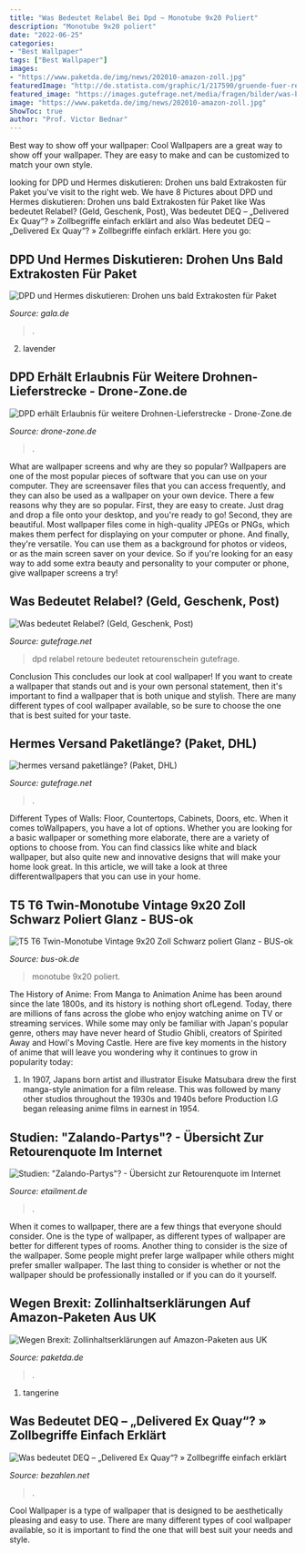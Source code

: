 ```yaml
---
title: "Was Bedeutet Relabel Bei Dpd ~ Monotube 9x20 Poliert"
description: "Monotube 9x20 poliert"
date: "2022-06-25"
categories:
- "Best Wallpaper"
tags: ["Best Wallpaper"]
images:
- "https://www.paketda.de/img/news/202010-amazon-zoll.jpg"
featuredImage: "http://de.statista.com/graphic/1/217590/gruende-fuer-retoure-im-internet-gekaufter-schuhe.jpg"
featured_image: "https://images.gutefrage.net/media/fragen/bilder/was-bedeutet-relabel/0_original.jpg?v=1532088469000"
image: "https://www.paketda.de/img/news/202010-amazon-zoll.jpg"
ShowToc: true
author: "Prof. Victor Bednar"
---
```



Best way to show off your wallpaper:
Cool Wallpapers are a great way to show off your wallpaper. They are easy to make and can be customized to match your own style.

	

		
looking for DPD und Hermes diskutieren: Drohen uns bald Extrakosten für Paket you've visit to the right web. We have 8 Pictures about DPD und Hermes diskutieren: Drohen uns bald Extrakosten für Paket like Was bedeutet Relabel? (Geld, Geschenk, Post), Was bedeutet DEQ – „Delivered Ex Quay“? » Zollbegriffe einfach erklärt and also Was bedeutet DEQ – „Delivered Ex Quay“? » Zollbegriffe einfach erklärt. Here you go:
		
    
## DPD Und Hermes Diskutieren: Drohen Uns Bald Extrakosten Für Paket

<img loading=lazy src="https://image.gala.de/22026104/uncropped-0-0/66418af72613e9015a7809e9390d1419/RM/dpd-paketbote.jpg" onerror="this.onerror=null;this.src='https://tse1.mm.bing.net/th?id=OIP.ksp4q7OvqwjNsKLE2cVEbgHaE6&amp;pid=15.1';" alt="DPD und Hermes diskutieren: Drohen uns bald Extrakosten für Paket">

_Source: gala.de_

>. 

	

2. lavender 

    
## DPD Erhält Erlaubnis Für Weitere Drohnen-Lieferstrecke - Drone-Zone.de

<img loading=lazy src="https://www.drone-zone.de/wp-content/uploads/2019/12/DPD-Drohnen-Paketsäule-Image-Source-DPD.jpg" onerror="this.onerror=null;this.src='https://tse2.mm.bing.net/th?id=OIP.pgtJXX_Q2ki5Jsly4Aqa0QHaFj&amp;pid=15.1';" alt="DPD erhält Erlaubnis für weitere Drohnen-Lieferstrecke - Drone-Zone.de">

_Source: drone-zone.de_

>. 

	

What are wallpaper screens and why are they so popular?
Wallpapers are one of the most popular pieces of software that you can use on your computer. They are screensaver files that you can access frequently, and they can also be used as a wallpaper on your own device. There a few reasons why they are so popular. First, they are easy to create. Just drag and drop a file onto your desktop, and you're ready to go! Second, they are beautiful. Most wallpaper files come in high-quality JPEGs or PNGs, which makes them perfect for displaying on your computer or phone. And finally, they're versatile. You can use them as a background for photos or videos, or as the main screen saver on your device. So if you're looking for an easy way to add some extra beauty and personality to your computer or phone, give wallpaper screens a try!

    
## Was Bedeutet Relabel? (Geld, Geschenk, Post)

<img loading=lazy src="https://images.gutefrage.net/media/fragen/bilder/was-bedeutet-relabel/0_original.jpg?v=1532088469000" onerror="this.onerror=null;this.src='https://tse4.mm.bing.net/th?id=OIP.GcqNZU5YMnuNF9-EfCJJTwHaHa&amp;pid=15.1';" alt="Was bedeutet Relabel? (Geld, Geschenk, Post)">

_Source: gutefrage.net_

>dpd relabel retoure bedeutet retourenschein gutefrage. 

	

Conclusion
This concludes our look at cool wallpaper! If you want to create a wallpaper that stands out and is your own personal statement, then it's important to find a wallpaper that is both unique and stylish. There are many different types of cool wallpaper available, so be sure to choose the one that is best suited for your taste.

    
## Hermes Versand Paketlänge? (Paket, DHL)

<img loading=lazy src="https://images.gutefrage.net/media/fragen-antworten/bilder/361923499/2_big.png?v=1596481784167" onerror="this.onerror=null;this.src='https://tse3.mm.bing.net/th?id=OIP.M4omA19iBsCh5GqO6ttRvQAAAA&amp;pid=15.1';" alt="hermes versand paketlänge? (Paket, DHL)">

_Source: gutefrage.net_

>. 

	

Different Types of Walls: Floor, Countertops, Cabinets, Doors, etc.
When it comes toWallpapers, you have a lot of options. Whether you are looking for a basic wallpaper or something more elaborate, there are a variety of options to choose from. You can find classics like white and black wallpaper, but also quite new and innovative designs that will make your home look great. In this article, we will take a look at three differentwallpapers that you can use in your home.

    
## T5 T6 Twin-Monotube Vintage 9x20 Zoll Schwarz Poliert Glanz - BUS-ok

<img loading=lazy src="https://www.bus-ok.de/media/image/product/22811/lg/t5-t6-twin-monotube-vintage-9x20-zoll-schwarz-poliert-glanz~2.jpg" onerror="this.onerror=null;this.src='https://tse3.mm.bing.net/th?id=OIP.n1kBNTRc94OdZxKdXNwxeAHaHa&amp;pid=15.1';" alt="T5 T6 Twin-Monotube Vintage 9x20 Zoll Schwarz poliert Glanz - BUS-ok">

_Source: bus-ok.de_

>monotube 9x20 poliert. 

	

The History of Anime: From Manga to Animation
Anime has been around since the late 1800s, and its history is nothing short ofLegend. Today, there are millions of fans across the globe who enjoy watching anime on TV or streaming services. While some may only be familiar with Japan's popular genre, others may have never heard of Studio Ghibli, creators of Spirited Away and Howl's Moving Castle. Here are five key moments in the history of anime that will leave you wondering why it continues to grow in popularity today:
1) In 1907, Japans born artist and illustrator Eisuke Matsubara drew the first manga-style animation for a film release. This was followed by many other studios throughout the 1930s and 1940s before Production I.G began releasing anime films in earnest in 1954.

    
## Studien: &quot;Zalando-Partys&quot;? - Übersicht Zur Retourenquote Im Internet

<img loading=lazy src="http://de.statista.com/graphic/1/217590/gruende-fuer-retoure-im-internet-gekaufter-schuhe.jpg" onerror="this.onerror=null;this.src='https://tse3.mm.bing.net/th?id=OIP.6xAz1oGa49xWkGUuJf5LcwHaFg&amp;pid=15.1';" alt="Studien: &quot;Zalando-Partys&quot;? - Übersicht zur Retourenquote im Internet">

_Source: etailment.de_

>. 

	

When it comes to wallpaper, there are a few things that everyone should consider. One is the type of wallpaper, as different types of wallpaper are better for different types of rooms. Another thing to consider is the size of the wallpaper. Some people might prefer large wallpaper while others might prefer smaller wallpaper. The last thing to consider is whether or not the wallpaper should be professionally installed or if you can do it yourself.

    
## Wegen Brexit: Zollinhaltserklärungen Auf Amazon-Paketen Aus UK

<img loading=lazy src="https://www.paketda.de/img/news/202010-amazon-zoll.jpg" onerror="this.onerror=null;this.src='https://tse2.mm.bing.net/th?id=OIP.fisXBEU2o0jcuk8L0_QMQQHaGv&amp;pid=15.1';" alt="Wegen Brexit: Zollinhaltserklärungen auf Amazon-Paketen aus UK">

_Source: paketda.de_

>. 

	

1. tangerine 

    
## Was Bedeutet DEQ – „Delivered Ex Quay“? » Zollbegriffe Einfach Erklärt

<img loading=lazy src="https://www.bezahlen.net/wp-content/uploads/was-bedeutet-deq.jpg" onerror="this.onerror=null;this.src='https://tse2.mm.bing.net/th?id=OIP.YgYdk7WIe_erU0rTxLQYbwHaBE&amp;pid=15.1';" alt="Was bedeutet DEQ – „Delivered Ex Quay“? » Zollbegriffe einfach erklärt">

_Source: bezahlen.net_

>. 

	

Cool Wallpaper is a type of wallpaper that is designed to be aesthetically pleasing and easy to use. There are many different types of cool wallpaper available, so it is important to find the one that will best suit your needs and style.

